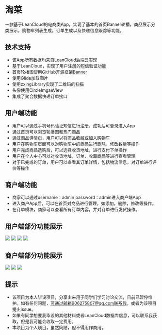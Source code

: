 # 淘菜
一款基于LeanCloud的电商类App，实现了基本的首页Banner轮播，商品展示分类展示，购物车列表生成，订单生成以及快递信息跟踪等功能。

## 技术支持
* 该App所有数据均来自LeanCloud后端云实现
* 基于LeanCloud，实现了用户注册的短信验证功能
* 首页轮播图使用GitHub开源框架[Banner](https://github.com/youth5201314/banner)
* 使用Glide加载图片
* 使用zxingLibrary实现了二维码的扫描
* 头像使用CircleImgaeView
* 集成了聚合数据快递订单接口

## 用户端功能
* 用户可以通过手机号码验证短信进行注册，成功后可登录进入App
* 通过首页可以浏览轮播图和热门商品
* 通过商品详情页，用户可以将商品收藏或加入购物车
* 用户在购物车页面可以对购物车中的商品进行删除，修改数量等操作
* 用户完成商品选购后，可以选择收货地址，进行支付下单操作
* 用户在个人中心可以对收货地址，订单，收藏商品等进行查看管理
* 对于已完成的订单，用户可以查看其订单详情，包括物流信息，对订单进行评价等操作

## 商户端功能
* 商家可以通过username：admin  password：admin进入商户端App
* 进入商户App后，可以在首页对商品进行管理，如添加，删除，修改等操作。
* 在订单模块，商家可以查看所有订单内容，并对订单进行发货操作。

## 用户端部分功能展示
![](https://github.com/AndroidYiku/TaoCai/blob/master/images/user_home.png) 
![](https://github.com/AndroidYiku/TaoCai/blob/master/images/user_shopcart.png)
![](https://github.com/AndroidYiku/TaoCai/blob/master/images/user_order_pay.png)
![](https://github.com/AndroidYiku/TaoCai/blob/master/images/user_mine.png)

## 商户端部分功能展示
![](https://github.com/AndroidYiku/TaoCai/blob/master/images/shop_goods_update.png) 
![](https://github.com/AndroidYiku/TaoCai/blob/master/images/shop_order.png)
![](https://github.com/AndroidYiku/TaoCai/blob/master/images/shop_send_goods.png)

## 提示
* 该项目为本人毕设项目，分享出来用于同学们学习讨论交流，目前已暂停维护。如有任何问题，可通过邮箱906275807@qq.com联系我，或者为该项目提出issue。
* 如果有同学想要我毕设的其他材料或者LeanCloud数据库信息，可以联系我获取，但是我可能会收取一定费用。
* 本项目为个人项目，虽然简陋，但不得用作商用。
